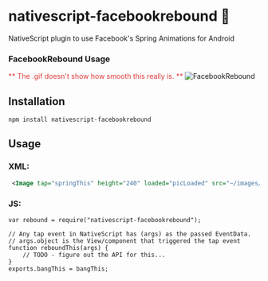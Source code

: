 # nativescript-facebookrebound :basketball:
NativeScript plugin to use Facebook's Spring Animations for Android

### FacebookRebound Usage 
<span style="color: #de3a3a">** The .gif doesn't show how smooth this really is. **</span>
![FacebookRebound](facebookRebound.gif)

## Installation
`npm install nativescript-facebookrebound`

## Usage

### XML:
```XML
 <Image tap="springThis" height="240" loaded="picLoaded" src="~/images/deadpool2.jpg" stretch="aspectFit" />
```

### JS:
```JS
var rebound = require("nativescript-facebookrebound");

// Any tap event in NativeScript has (args) as the passed EventData.
// args.object is the View/component that triggered the tap event
function reboundThis(args) {
    // TODO - figure out the API for this...
}
exports.bangThis = bangThis; 
```